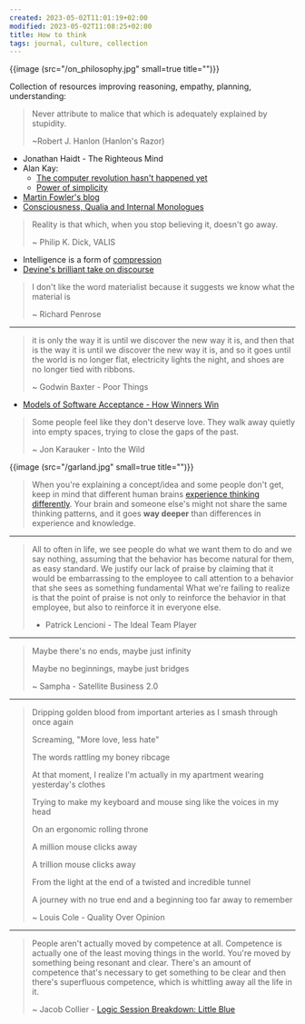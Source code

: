 ```yaml
---
created: 2023-05-02T11:01:19+02:00
modified: 2023-05-02T11:08:25+02:00
title: How to think
tags: journal, culture, collection
---
```


{{image (src="/on_philosophy.jpg" small=true title="")}}

Collection of resources improving reasoning, empathy, planning, understanding:

>Never attribute to malice that
>which is adequately explained
>by stupidity.
>
>~Robert J. Hanlon (Hanlon's Razor)

- Jonathan Haidt - The Righteous Mind
- Alan Kay:
    - [The computer revolution hasn't happened yet](https://invidious.baczek.me/watch?v=oKg1hTOQXoY)
    - [Power of simplicity](https://invidious.baczek.me/watch?v=NdSD07U5uBs)
- [Martin Fowler's blog](https://martinfowler.com/)
- [Consciousness, Qualia and Internal Monologues](https://youtu.be/qd1LG_2Fthk)

>Reality is that which, when you stop believing it, doesn't go away.
>
>~ Philip K. Dick, VALIS

- Intelligence is a form of [compression](http://prize.hutter1.net/)
- [Devine's brilliant take on
  discourse](https://wiki.xxiivv.com/site/discourse.html)

>I don't like the word materialist
>because it suggests we know
>what the material is 
>
>~ Richard Penrose

---

>it is only the way it is until we discover
>the new way it is, and then that is the way
>it is until we discover the new way it is,
>and so it goes until the world is no longer
>flat, electricity lights the night, and
>shoes are no longer tied with ribbons.
>
>~ Godwin Baxter - Poor Things

- [Models of Software Acceptance - How Winners Win](https://www.dreamsongs.com/Files/AcceptanceModels.pdf)

>Some people feel like they don't deserve love.
>They walk away quietly into empty spaces, trying
>to close the gaps of the past.
>
>~ Jon Karauker - Into the Wild

{{image (src="/garland.jpg" small=true title="")}}

>When you're explaining a concept/idea and some people don't get, keep in mind
>that different human brains [experience thinking
>differently](https://gwern.net/doc/psychology/linguistics/2024-fedorenko.pdf).
>Your brain and someone else's might not share the same thinking patterns, and
>it goes **way deeper** than differences in experience and knowledge.

---

>All to often in life, we see people do what we want them to do and we say
>nothing, assuming that the behavior has become natural for them, as easy
>standard. We justify our lack of praise by claiming that it would be
>embarrassing to the employee to call attention to a behavior that she sees as
>something fundamental What we're failing to realize is that the point of
>praise is not only to reinforce the behavior in that employee, but also to
>reinforce it in everyone else.
>
>- Patrick Lencioni - The Ideal Team Player

---

>Maybe there's no ends, maybe just infinity
>
>Maybe no beginnings, maybe just bridges
>
>~ Sampha - Satellite Business 2.0

---

>Dripping golden blood from important arteries as I smash through once again
>
>Screaming, "More love, less hate"
>
>The words rattling my boney ribcage
>
>At that moment, I realize I'm actually in my apartment wearing yеsterday's clothes
>
>Trying to make my kеyboard and mouse sing like the voices in my head
>
>On an ergonomic rolling throne
>
>A million mouse clicks away
>
>A trillion mouse clicks away
>
>From the light at the end of a twisted and incredible tunnel
>
>A journey with no true end and a beginning too far away to remember
>
>~ Louis Cole - Quality Over Opinion

---

>People aren't actually moved by competence at all. Competence is actually one
>of the least moving things in the world. You're moved by something being
>resonant and clear. There's an amount of competence that's necessary to get
>something to be clear and then there's superfluous competence, which is
>whittling away all the life in it.
>
>~ Jacob Collier - [Logic Session Breakdown: Little Blue](https://youtu.be/M-Ii2_GgdRs?si=Mik_xJahM9wZ0Sup)
